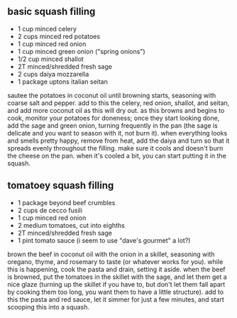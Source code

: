 basic squash filling
---
- 1 cup minced celery
- 2 cups minced red potatoes
- 1 cup minced red onion
- 1 cup minced green onion ("spring onions")
- 1/2 cup minced shallot
- 2T minced/shredded fresh sage
- 2 cups daiya mozzarella
- 1 package uptons italian seitan

sautee the potatoes in coconut oil until browning starts, seasoning with coarse salt and pepper. add to this the celery, red onion, shallot, and seitan, and add more coconut oil as this will dry out. as this browns and begins to cook, monitor your potatoes for doneness; once they start looking done, add the sage and green onion, turning frequently in the pan (the sage is delicate and you want to season with it, not burn it). when everything looks and smells pretty happy, remove from heat, add the daiya and turn so that it spreads evenly throughout the filling. make sure it cools and doesn't burn the cheese on the pan. when it's cooled a bit, you can start putting it in the squash.

tomatoey squash filling
---
- 1 package beyond beef crumbles
- 2 cups de cecco fusili
- 1 cup minced red onion
- 2 medium tomatoes, cut into eighths
- 2T minced/shredded fresh sage
- 1 pint tomato sauce (i seem to use "dave's gourmet" a lot?)

brown the beef in coconut oil with the onion in a skillet, seasoning with oregano, thyme, and rosemary to taste (or whatever works for you). while this is happening, cook the pasta and drain, setting it aside. when the beef is browned, put the tomatoes in the skillet with the sage, and let them get a nice glaze (turning up the skillet if you have to, but don't let them fall apart by cooking them too long, you want them to have a little structure). add to this the pasta and red sauce, let it simmer for just a few minutes, and start scooping this into a squash.
